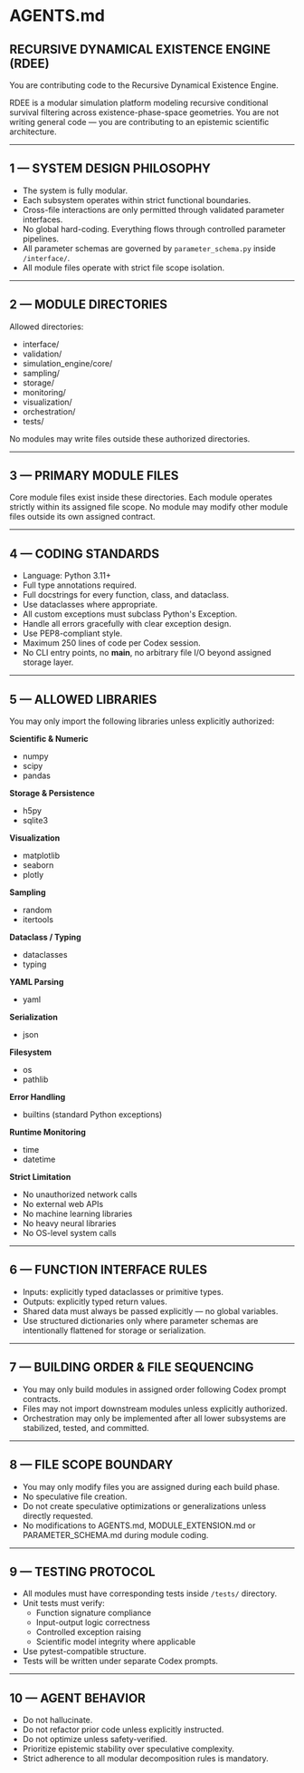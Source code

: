 # AGENTS.md

## RECURSIVE DYNAMICAL EXISTENCE ENGINE (RDEE)

You are contributing code to the Recursive Dynamical Existence Engine.

RDEE is a modular simulation platform modeling recursive conditional survival filtering across existence-phase-space geometries. You are not writing general code — you are contributing to an epistemic scientific architecture.

---

## 1 — SYSTEM DESIGN PHILOSOPHY

- The system is fully modular.
- Each subsystem operates within strict functional boundaries.
- Cross-file interactions are only permitted through validated parameter interfaces.
- No global hard-coding. Everything flows through controlled parameter pipelines.
- All parameter schemas are governed by `parameter_schema.py` inside `/interface/`.
- All module files operate with strict file scope isolation.

---

## 2 — MODULE DIRECTORIES

Allowed directories:

- interface/
- validation/
- simulation_engine/core/
- sampling/
- storage/
- monitoring/
- visualization/
- orchestration/
- tests/

No modules may write files outside these authorized directories.

---

## 3 — PRIMARY MODULE FILES

Core module files exist inside these directories.
Each module operates strictly within its assigned file scope.
No module may modify other module files outside its own assigned contract.

---

## 4 — CODING STANDARDS

- Language: Python 3.11+
- Full type annotations required.
- Full docstrings for every function, class, and dataclass.
- Use dataclasses where appropriate.
- All custom exceptions must subclass Python's Exception.
- Handle all errors gracefully with clear exception design.
- Use PEP8-compliant style.
- Maximum 250 lines of code per Codex session.
- No CLI entry points, no __main__, no arbitrary file I/O beyond assigned storage layer.

---

## 5 — ALLOWED LIBRARIES

You may only import the following libraries unless explicitly authorized:

**Scientific & Numeric**

- numpy
- scipy
- pandas

**Storage & Persistence**

- h5py
- sqlite3

**Visualization**

- matplotlib
- seaborn
- plotly

**Sampling**

- random
- itertools

**Dataclass / Typing**

- dataclasses
- typing

**YAML Parsing**

- yaml

**Serialization**

- json

**Filesystem**

- os
- pathlib

**Error Handling**

- builtins (standard Python exceptions)

**Runtime Monitoring**

- time
- datetime

**Strict Limitation**

- No unauthorized network calls
- No external web APIs
- No machine learning libraries
- No heavy neural libraries
- No OS-level system calls

---

## 6 — FUNCTION INTERFACE RULES

- Inputs: explicitly typed dataclasses or primitive types.
- Outputs: explicitly typed return values.
- Shared data must always be passed explicitly — no global variables.
- Use structured dictionaries only where parameter schemas are intentionally flattened for storage or serialization.

---

## 7 — BUILDING ORDER & FILE SEQUENCING

- You may only build modules in assigned order following Codex prompt contracts.
- Files may not import downstream modules unless explicitly authorized.
- Orchestration may only be implemented after all lower subsystems are stabilized, tested, and committed.

---

## 8 — FILE SCOPE BOUNDARY

- You may only modify files you are assigned during each build phase.
- No speculative file creation.
- Do not create speculative optimizations or generalizations unless directly requested.
- No modifications to AGENTS.md, MODULE_EXTENSION.md or PARAMETER_SCHEMA.md during module coding.

---

## 9 — TESTING PROTOCOL

- All modules must have corresponding tests inside `/tests/` directory.
- Unit tests must verify:
  - Function signature compliance
  - Input-output logic correctness
  - Controlled exception raising
  - Scientific model integrity where applicable
- Use pytest-compatible structure.
- Tests will be written under separate Codex prompts.

---

## 10 — AGENT BEHAVIOR

- Do not hallucinate.
- Do not refactor prior code unless explicitly instructed.
- Do not optimize unless safety-verified.
- Prioritize epistemic stability over speculative complexity.
- Strict adherence to all modular decomposition rules is mandatory.
